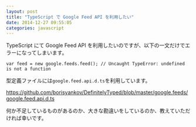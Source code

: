 ```yaml
---
layout: post
title: "TypeScript で Google Feed API を利用したい"
date: 2014-12-27 09:55:05
categories: javascript
---
```

<p>TypeScript にて Google Feed API を利用したいのですが、以下の一文だけでエラーになってしまいます。</p>

<pre><code>var feed = new google.feeds.feed(); // Uncaught TypeError: undefined is not a function
</code></pre>

<p>型定義ファイルには<code>google.feed.api.d.ts</code>を利用しています。</p>

<p><a href="https://github.com/borisyankov/DefinitelyTyped/blob/master/google.feeds/google.feed.api.d.ts" rel="nofollow">https://github.com/borisyankov/DefinitelyTyped/blob/master/google.feeds/google.feed.api.d.ts</a></p>

<p>何か不足しているものがあるのか、大きな勘違いをしているのか、教えていただければ幸いです。</p>
